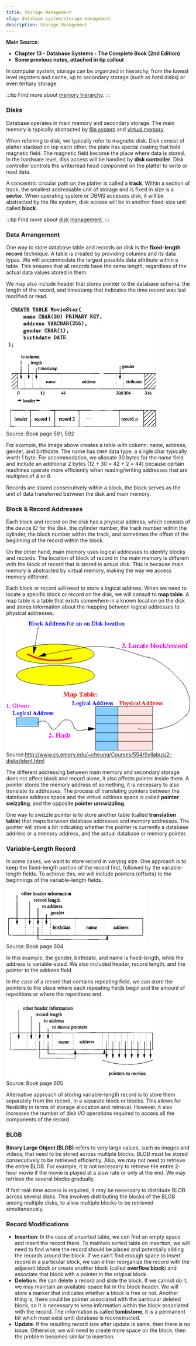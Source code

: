 ```yaml
---
title: Storage Management
slug: database-system/storage-management
description: Storage Management
---
```


**Main Source:**

- **Chapter 13 - Database Systems - The Complete Book (2nd Edition)**
- **Some previous notes, attached in tip callout**

In computer system, storage can be organized in hierarchy, from the lowest level registers and cache, up to secondary storage (such as hard disks) or even tertiary storage.

:::tip
Find more about [memory hierarchy](/computer-organization-and-architecture/registers-and-ram#memory-hierarchy).
:::

### Disks

Database operates in main memory and secondary storage. The main memory is typically abstracted by [file system](/operating-system/file-system) and [virtual memory](/operating-system/memory-management#virtual-memory).

When referring to disk, we typically refer to magnetic disk. Disk consist of platter stacked on top each other, the plate has special coating that hold magnetic field. The magnetic field become the place where data is stored. In the hardware level, disk access will be handled by **disk controller**. Disk controller controls the write/read head component on the platter to write or read data.

A concentric circular path on the platter is called a **track**. Within a section of track, the smallest addressable unit of storage and is fixed in size is a **sector**. When operating system or DBMS accesses disk, it will be abstracted by the file system, disk access will be in another fixed-size unit called **block**.

:::tip
Find more about [disk management](/operating-system/disk-management).
:::

### Data Arrangement

One way to store database table and records on disk is the **fixed-length record** technique. A table is created by providing columns and its data types. We will accommodate the largest possible data attribute within a table. This ensures that all records have the same length, regardless of the actual data values stored in them.

We may also include header that stores pointer to the database schema, the length of the record, and timestamp that indicates the time record was last modified or read.

![Fixed-length record](./fixed-length-record.png)  
Source: Book page 591, 592

For example, the image above creates a table with column: name, address, gender, and birthdate. The name has `CHAR` data type, a single char typically worth 1 byte. For accommodation, we allocate 30 bytes for the name field and include an additional 2 bytes (12 + 30 = 42 + 2 = 44) because certain machines operate more efficiently when reading/writing addresses that are multiples of 4 or 8.

Records are stored consecutively within a block, the block serves as the unit of data transferred between the disk and main memory.

### Block & Record Addresses

Each block and record on the disk has a physical address, which consists of the device ID for the disk, the cylinder number, the track number within the cylinder, the block number within the track, and sometimes the offset of the beginning of the record within the block.

On the other hand, main memory uses logical addresses to identify blocks and records. The location of block of record in the main memory is different with the block of record that is stored in actual disk. This is because main memory is abstracted by virtual memory, making the way we access memory different.

Each block or record will need to store a logical address. When we need to locate a specific block or record on the disk, we will consult to **map table**. A map table is a table that exists somewhere in a known location on the disk and stores information about the mapping between logical addresses to physical addresses.

![Block address translation](./block-address-translation.gif)  
Source:http://www.cs.emory.edu/~cheung/Courses/554/Syllabus/2-disks/ident.html

The different addressing between main memory and secondary storage does not affect block and record alone, it also affects pointer inside them. A pointer stores the memory address of something, it is necessary to also translate its addresses. The process of translating pointers between the database address space and the virtual address space is called **pointer swizzling**, and the opposite **pointer unswizzling**.

One way to swizzle pointer is to store another table (called **translation table**) that maps between database addresses and memory addresses. The pointer will store a bit indicating whether the pointer is currently a database address or a memory address, and the actual database or memory pointer.

### Variable-Length Record

In some cases, we want to store record in varying size. One approach is to keep the fixed-length portion of the record first, followed by the variable-length fields. To achieve this, we will include pointers (offsets) to the beginnings of the variable-length fields.

![Variable-length record](./variable-length-record.png)  
Source: Book page 604

In this example, the gender, birthdate, and name is fixed-length, while the address is variable-sized. We also included header, record length, and the pointer to the address field.

In the case of a record that contains repeating field, we can store the pointers to the place where each repeating fields begin and the amount of repetitions or where the repetitions end.

![Repeating fields record](./repeating-fields.png)  
Source: Book page 605

Alternative approach of storing variable-length record is to store them separately from the record, in a separate block or blocks. This allows for flexibility in terms of storage allocation and retrieval. However, it also increases the number of disk I/O operations required to access all the components of the record.

### BLOB

**Binary Large Object (BLOB)** refers to very large values, such as images and videos, that need to be stored across multiple blocks. BLOB must be stored consecutively to be retrieved efficiently. Also, we may not need to retrieve the entire BLOB. For example, it is not necessary to retrieve the entire 2-hour movie if the movie is played at a slow rate or only at the end. We may retrieve the several blocks gradually.

If fast real-time access is required, it may be necessary to distribute BLOB across several disks. This involves distributing the blocks of the BLOB among multiple disks, to allow multiple blocks to be retrieved simultaneously.

### Record Modifications

- **Insertion**: In the case of unsorted table, we can find an empty space and insert the record there. To maintain sorted table on insertion, we will need to find where the record should be placed and potentially sliding the records around the block. If we can't find enough space to insert record in a particular block, we can either reorganize the record with the adjacent block or create another block (called **overflow block**) and associate that block with a pointer in the original block.
- **Deletion**: We can delete a record and slide the block. If we cannot do it, we may maintain an available-space list in the block header. We will store a marker that indicates whether a block is free or not. Another thing is, there could be pointer associated with the particular deleted block, so it is necessary to keep information within the block associated with the record. The information is called **tombstone**, it is a permanent bit which must exist until database is reconstructed.
- **Update**: If the resulting record size after update is same, then there is no issue. Otherwise, we will need to create more space on the block, then the problem becomes similar to insertion.
